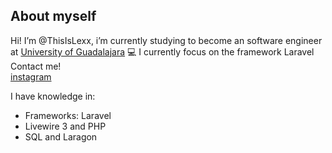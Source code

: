 ## About myself
Hi! I’m @ThisIsLexx, i’m currently studying to become an software engineer at [University of Guadalajara](https://www.udg.mx/) 💻
I currently focus on the framework Laravel
Contact me! <br>
[instagram](https://instagram.com/_thisislexx_) <br>

I have knowledge in:
* Frameworks: Laravel
* Livewire 3 and PHP
* SQL and Laragon
